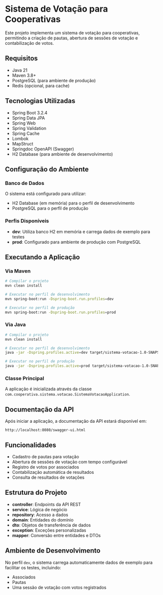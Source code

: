 # Sistema de Votação para Cooperativas

Este projeto implementa um sistema de votação para cooperativas, permitindo a criação de pautas, abertura de sessões de votação e contabilização de votos.

## Requisitos

- Java 21
- Maven 3.8+
- PostgreSQL (para ambiente de produção)
- Redis (opcional, para cache)

## Tecnologias Utilizadas

- Spring Boot 3.2.4
- Spring Data JPA
- Spring Web
- Spring Validation
- Spring Cache
- Lombok
- MapStruct
- Springdoc OpenAPI (Swagger)
- H2 Database (para ambiente de desenvolvimento)

## Configuração do Ambiente

### Banco de Dados

O sistema está configurado para utilizar:
- H2 Database (em memória) para o perfil de desenvolvimento
- PostgreSQL para o perfil de produção

### Perfis Disponíveis

- **dev**: Utiliza banco H2 em memória e carrega dados de exemplo para testes
- **prod**: Configurado para ambiente de produção com PostgreSQL

## Executando a Aplicação

### Via Maven

```bash
# Compilar o projeto
mvn clean install

# Executar no perfil de desenvolvimento
mvn spring-boot:run -Dspring-boot.run.profiles=dev

# Executar no perfil de produção
mvn spring-boot:run -Dspring-boot.run.profiles=prod
```

### Via Java

```bash
# Compilar o projeto
mvn clean install

# Executar no perfil de desenvolvimento
java -jar -Dspring.profiles.active=dev target/sistema-votacao-1.0-SNAPSHOT.jar

# Executar no perfil de produção
java -jar -Dspring.profiles.active=prod target/sistema-votacao-1.0-SNAPSHOT.jar
```

### Classe Principal

A aplicação é inicializada através da classe `com.cooperativa.sistema.votacao.SistemaVotacaoApplication`.

## Documentação da API

Após iniciar a aplicação, a documentação da API estará disponível em:

```
http://localhost:8080/swagger-ui.html
```

## Funcionalidades

- Cadastro de pautas para votação
- Abertura de sessões de votação com tempo configurável
- Registro de votos por associados
- Contabilização automática de resultados
- Consulta de resultados de votações

## Estrutura do Projeto

- **controller**: Endpoints da API REST
- **service**: Lógica de negócio
- **repository**: Acesso a dados
- **domain**: Entidades do domínio
- **dto**: Objetos de transferência de dados
- **exception**: Exceções personalizadas
- **mapper**: Conversão entre entidades e DTOs

## Ambiente de Desenvolvimento

No perfil `dev`, o sistema carrega automaticamente dados de exemplo para facilitar os testes, incluindo:
- Associados
- Pautas
- Uma sessão de votação com votos registrados